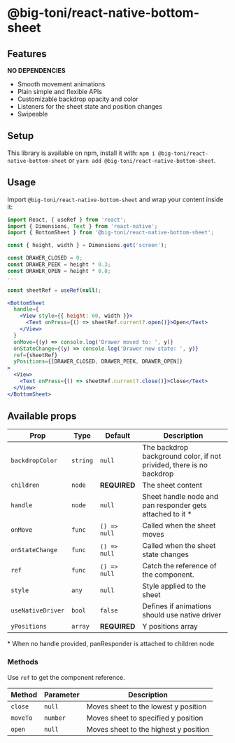 # @big-toni/react-native-bottom-sheet

## Features

**NO DEPENDENCIES**

- Smooth movement animations
- Plain simple and flexible APIs
- Customizable backdrop opacity and color
- Listeners for the sheet state and position changes
- Swipeable

## Setup

This library is available on npm, install it with: `npm i @big-toni/react-native-bottom-sheet` or `yarn add @big-toni/react-native-bottom-sheet`.

## Usage

Import `@big-toni/react-native-bottom-sheet` and wrap your content inside
it:

```js
import React, { useRef } from 'react';
import { Dimensions, Text } from 'react-native';
import { BottomSheet } from '@big-toni/react-native-bottom-sheet';

const { height, width } = Dimensions.get('screen');

const DRAWER_CLOSED = 0;
const DRAWER_PEEK = height * 0.3;
const DRAWER_OPEN = height * 0.8;
...

const sheetRef = useRef(null);

```

```jsx
<BottomSheet
  handle={
    <View style={{ height: 60, width }}>
      <Text onPress={() => sheetRef.current?.open()}>Open</Text>
    </View>
  }
  onMove={(y) => console.log('Drawer moved to: ', y)}
  onStateChange={(y) => console.log('Drawer new state: ', y)}
  ref={sheetRef}
  yPositions={[DRAWER_CLOSED, DRAWER_PEEK, DRAWER_OPEN]}
>
  <View>
    <Text onPress={() => sheetRef.current?.close()}>Close</Text>
  </View>
</BottomSheet>
```

## Available props

| **Prop**          | **Type** | **Default**  | **Description**                                                      |
| ----------------- | -------- | ------------ | -------------------------------------------------------------------- |
| `backdropColor`   | `string` | `null`       | The backdrop background color, if not privided, there is no backdrop |
| `children`        | `node`   | **REQUIRED** | The sheet content                                                    |
| `handle`          | `node`   | `null`       | Sheet handle node and pan responder gets attached to it \*           |
| `onMove`          | `func`   | `() => null` | Called when the sheet moves                                          |
| `onStateChange`   | `func`   | `() => null` | Called when the sheet state changes                                  |
| `ref`             | `func`   | `() => null` | Catch the reference of the component.                                |
| `style`           | `any`    | `null`       | Style applied to the sheet                                           |
| `useNativeDriver` | `bool`   | `false`      | Defines if animations should use native driver                       |
| `yPositions`      | `array`  | **REQUIRED** | Y positions array                                                    |

\* When no handle provided, panResponder is attached to children node

### Methods

Use `ref` to get the component reference.

| **Method** | **Parameter** | **Description**                       |
| ---------- | ------------- | ------------------------------------- |
| `close`    | `null`        | Moves sheet to the lowest y position  |
| `moveTo`   | `number`      | Moves sheet to specified y position   |
| `open`     | `null`        | Moves sheet to the highest y position |

